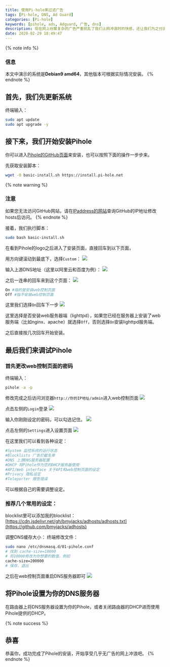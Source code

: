 ```yaml
---
title: 使用Pi-hole来过滤广告
tags: [Pi-hole, DNS, Ad Guard]
categories: [Pi-hole]
keywords: [pihole, ads, Adguard, 广告, dns]
description: 现在网上纷繁复杂的广告严重扰乱了我们上网冲浪时的快感，还让我们为之付出流量，为什么不安装Pihole来过滤家中的广告呢？
date: 2020-02-29 18:49:47
---
```


{% note info %}
### 信息
本文中演示的系统是**Debian9 amd64**，其他版本可根据实际情况安装。
{% endnote %}

## 首先，我们先更新系统
终端输入：
```bash
sudo apt update
sudo apt upgrade -y
```
## 接下来，我们开始安装Pihole

你可以进入[Pihole的GitHub页面](https://github.com/pi-hole/pi-hole)来安装，也可以按照下面的操作一步步来。

先获取安装脚本：
```bash
wget -O basic-install.sh https://install.pi-hole.net
```
{% note warning %}
### 注意
如果您无法访问GitHub网站，请在[IPaddress的网站](http://ipaddress.com)查询GitHub的IP地址修改hosts后访问。
{% endnote %}

接着，我们执行脚本：
```bash
sudo bash basic-install.sh
```
在看到Pihole的logo之后进入了安装页面，直接回车到以下页面，

用方向键滚动到最底下，选择`Custom`：
![](https://cdn.bmyjacks.io/img/20200309180649.png?x-oss-process=style/style)

输入上游DNS地址（这里以阿里云和百度为例）：
![](https://cdn.bmyjacks.io/img/20200309180701.png?x-oss-process=style/style)


之后一连串的回车来到这个页面：
![](https://cdn.bmyjacks.io/img/20200309180712.png?x-oss-process=style/style)


```bash
On #指的是安装web控制页面
Off #指不安装web控制页面
```
这里我们选择`On`回车下一步
![](https://cdn.bmyjacks.io/img/20200309180726.png?x-oss-process=style/style)

这里选择是否安装web服务器端（lighttpd），如果您已经在服务器上安装了web服务端（比如nginx、apache）就选择`Off`，否则选择`On`安装lighttpd服务端。

之后直接按几次回车开始安装。

## 最后我们来调试Pihole
### 首先更改web控制页面的密码
终端输入：
```bash
pihole -a -p
```
修改完成之后访问浏览器`http://你的IP地址/admin`进入web控制页面
![](https://cdn.bmyjacks.io/img/20200309180738.png?x-oss-process=style/style)

点击左侧的`Login`登录
![](https://cdn.bmyjacks.io/img/20200309180757.png?x-oss-process=style/style)

输入你刚刚设定的密码，可以勾选记住。
![](https://cdn.bmyjacks.io/img/20200309180757.png?x-oss-process=style/style)

点击左侧的`Settings`进入设置页面
![](https://cdn.bmyjacks.io/img/20200309180818.png?x-oss-process=style/style)

在这里我们可以看到各种设定：
```bash
#System 监控系统的运行状态
#Blocklists 广告拦截名单
#DNS 上游DNS服务器配置
#DHCP 将Pihole作为您的DHCP服务器使用
#API/Web interface 关于API和web控制页面的设定
#Privacy 隐私设定
#Teleporter 报告错误
```
可以根据自己的需要调整设定。

### 推荐几个常用的设定：

blocklist里可以添加我的blocklist：[https://cdn.jsdelivr.net/gh/bmyjacks/adhosts/adhosts.txt](https://github.com/bmyjacks/adhosts)

调整DNS缓存大小：
终端修改文件：
```bash
sudo nano /etc/dnsmasq.d/01-pihole.conf
# 找到 cache-size=10000
# 将10000修改为你想要的数值，例如
cache-size=200000
# 保存，退出
```
之后在web控制页面重启DNS服务器即可
![](https://cdn.bmyjacks.io/img/20200309180857.png?x-oss-process=style/style)


## 将Pihole设置为你的DNS服务器
在路由器上将DNS服务器设置为你的Pihole，或者关闭路由器的DHCP进而使用Pihole提供的DHCP。

{% note success %}
## 恭喜
恭喜你，成功完成了Pihole的安装，开始享受几乎无广告的网上冲浪吧。
{% endnote %}
